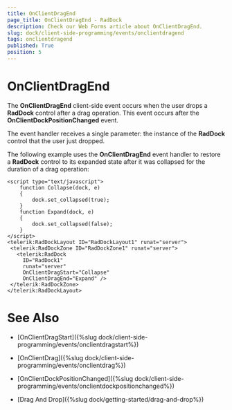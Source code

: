 ```yaml
---
title: OnClientDragEnd
page_title: OnClientDragEnd - RadDock
description: Check our Web Forms article about OnClientDragEnd.
slug: dock/client-side-programming/events/onclientdragend
tags: onclientdragend
published: True
position: 5
---
```


# OnClientDragEnd



The **OnClientDragEnd** client-side event occurs when the user drops a **RadDock** control after a drag operation. This event occurs after the **OnClientDockPositionChanged** event.

The event handler receives a single parameter: the instance of the **RadDock** control that the user just dropped.

The following example uses the **OnClientDragEnd** event handler to restore a **RadDock** control to its expanded state after it was collapsed for the duration of a drag operation:

````ASP.NET
<script type="text/javascript">
    function Collapse(dock, e)
    {
        dock.set_collapsed(true);
    }
    function Expand(dock, e)
    {
        dock.set_collapsed(false);
    }
</script>
<telerik:RadDockLayout ID="RadDockLayout1" runat="server">
 <telerik:RadDockZone ID="RadDockZone1" runat="server">
   <telerik:RadDock
     ID="RadDock1"
     runat="server"
     OnClientDragStart="Collapse"
     OnClientDragEnd="Expand" />   
 </telerik:RadDockZone>
</telerik:RadDockLayout>
````



# See Also

 * [OnClientDragStart]({%slug dock/client-side-programming/events/onclientdragstart%})

 * [OnClientDrag]({%slug dock/client-side-programming/events/onclientdrag%})

 * [OnClientDockPositionChanged]({%slug dock/client-side-programming/events/onclientdockpositionchanged%})

 * [Drag And Drop]({%slug dock/getting-started/drag-and-drop%})
